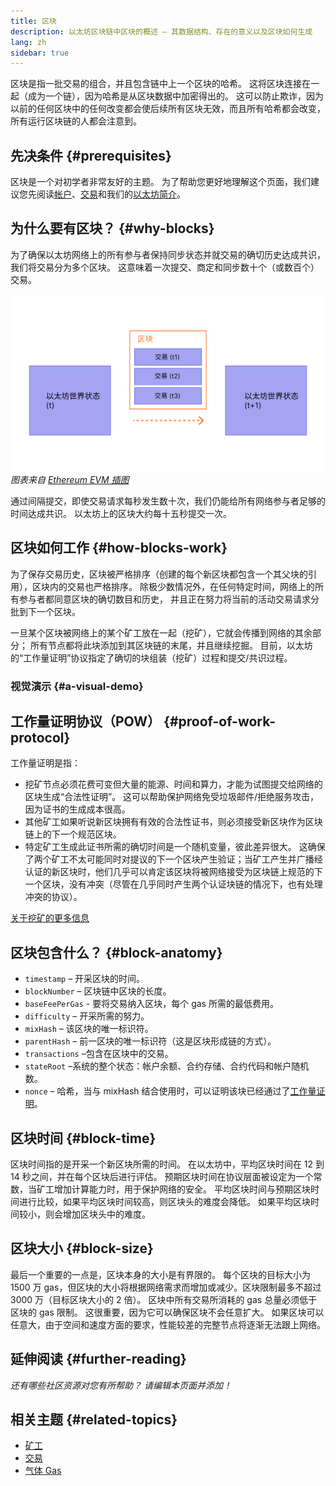 ```yaml
---
title: 区块
description: 以太坊区块链中区块的概述 – 其数据结构、存在的意义以及区块如何生成
lang: zh
sidebar: true
---
```


区块是指一批交易的组合，并且包含链中上一个区块的哈希。 这将区块连接在一起（成为一个链），因为哈希是从区块数据中加密得出的。 这可以防止欺诈，因为以前的任何区块中的任何改变都会使后续所有区块无效，而且所有哈希都会改变，所有运行区块链的人都会注意到。

## 先决条件 {#prerequisites}

区块是一个对初学者非常友好的主题。 为了帮助您更好地理解这个页面，我们建议您先阅读[帐户](/developers/docs/accounts/)、[交易](/developers/docs/transactions/)和我们的[以太坊简介](/developers/docs/intro-to-ethereum/)。

## 为什么要有区块？ {#why-blocks}

为了确保以太坊网络上的所有参与者保持同步状态并就交易的确切历史达成共识，我们将交易分为多个区块。 这意味着一次提交、商定和同步数十个（或数百个）交易。

![区块中的交易导致状态变化的图表](./tx-block.png) _图表来自 [Ethereum EVM 插图](https://takenobu-hs.github.io/downloads/ethereum_evm_illustrated.pdf)_

通过间隔提交，即使交易请求每秒发生数十次，我们仍能给所有网络参与者足够的时间达成共识。 以太坊上的区块大约每十五秒提交一次。

## 区块如何工作 {#how-blocks-work}

为了保存交易历史，区块被严格排序（创建的每个新区块都包含一个其父块的引用），区块内的交易也严格排序。 除极少数情况外，在任何特定时间，网络上的所有参与者都同意区块的确切数目和历史， 并且正在努力将当前的活动交易请求分批到下一个区块。

一旦某个区块被网络上的某个矿工放在一起（挖矿），它就会传播到网络的其余部分； 所有节点都将此块添加到其区块链的末尾，并且继续挖掘。 目前，以太坊的“工作量证明”协议指定了确切的块组装（挖矿）过程和提交/共识过程。

### 视觉演示 {#a-visual-demo}

<YouTube id="_160oMzblY8" />

## 工作量证明协议（POW） {#proof-of-work-protocol}

工作量证明是指：

- 挖矿节点必须花费可变但大量的能源、时间和算力，才能为试图提交给网络的区块生成“合法性证明”。 这可以帮助保护网络免受垃圾邮件/拒绝服务攻击，因为证书的生成成本很高。
- 其他矿工如果听说新区块拥有有效的合法性证书，则必须接受新区块作为区块链上的下一个规范区块。
- 特定矿工生成此证书所需的确切时间是一个随机变量，彼此差异很大。 这确保了两个矿工不太可能同时对提议的下一个区块产生验证；当矿工产生并广播经认证的新区块时，他们几乎可以肯定该区块将被网络接受为区块链上规范的下一个区块，没有冲突（尽管在几乎同时产生两个认证块链的情况下，也有处理冲突的协议）。

[关于挖矿的更多信息](/developers/docs/consensus-mechanisms/pow/mining/)

## 区块包含什么？ {#block-anatomy}

- `timestamp` – 开采区块的时间。
- `blockNumber` – 区块链中区块的长度。
- `baseFeePerGas` - 要将交易纳入区块，每个 gas 所需的最低费用。
- `difficulty` – 开采所需的努力。
- `mixHash` – 该区块的唯一标识符。
- `parentHash` – 前一区块的唯一标识符（这是区块形成链的方式）。
- `transactions` –包含在区块中的交易。
- `stateRoot` –系统的整个状态：帐户余额、合约存储、合约代码和帐户随机数。
- `nonce` – 哈希，当与 mixHash 结合使用时，可以证明该块已经通过了[工作量证明](/developers/docs/consensus-mechanisms/pow/)。

## 区块时间 {#block-time}

区块时间指的是开采一个新区块所需的时间。 在以太坊中，平均区块时间在 12 到 14 秒之间，并在每个区块后进行评估。 预期区块时间在协议层面被设定为一个常数，当矿工增加计算能力时，用于保护网络的安全。 平均区块时间与预期区块时间进行比较，如果平均区块时间较高，则区块头的难度会降低。 如果平均区块时间较小，则会增加区块头中的难度。

## 区块大小 {#block-size}

最后一个重要的一点是，区块本身的大小是有界限的。 每个区块的目标大小为 1500 万 gas，但区块的大小将根据网络需求而增加或减少。区块限制最多不超过 3000 万（目标区块大小的 2 倍）。 区块中所有交易所消耗的 gas 总量必须低于区块的 gas 限制。 这很重要，因为它可以确保区块不会任意扩大。 如果区块可以任意大，由于空间和速度方面的要求，性能较差的完整节点将逐渐无法跟上网络。

## 延伸阅读 {#further-reading}

_还有哪些社区资源对您有所帮助？ 请编辑本页面并添加！_

## 相关主题 {#related-topics}

- [矿工](/developers/docs/consensus-mechanisms/pow/mining/)
- [交易](/developers/docs/transactions/)
- [气体 Gas](/developers/docs/gas/)
